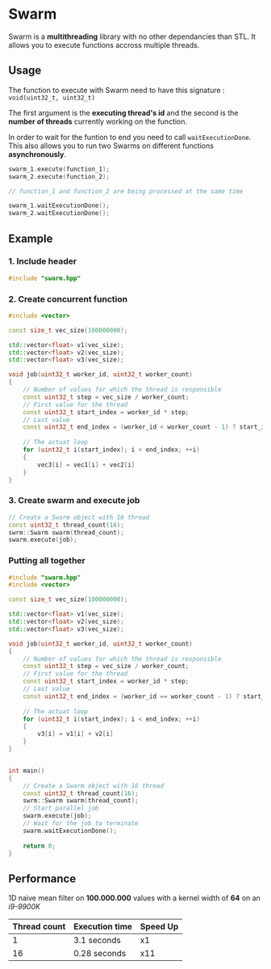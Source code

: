 # Swarm

Swarm is a **multithreading** library with no other dependancies than STL. It allows you to execute functions accross multiple threads.

## Usage

The function to execute with Swarm need to have this signature : `void(uint32_t, uint32_t)`

The first argument is the **executing thread's id** and the second is the **number of threads** currently working on the function.

In order to wait for the funtion to end you need to call `waitExecutionDone`. This also allows you to run two Swarms on different functions **asynchronously**.

```cpp
swarm_1.execute(function_1);
swarm_2.execute(function_2);

// function_1 and function_2 are being processed at the same time

swarm_1.waitExecutionDone();
swarm_2.waitExecutionDone();
```

## Example

### 1. Include header
```cpp
#include "swarm.hpp"
```

### 2. Create concurrent function
```cpp
#include <vector>

const size_t vec_size(100000000);

std::vector<float> v1(vec_size);
std::vector<float> v2(vec_size);
std::vector<float> v3(vec_size);

void job(uint32_t worker_id, uint32_t worker_count)
{
    // Number of values for which the thread is responsible
    const uint32_t step = vec_size / worker_count;
    // First value for the thread
    const uint32_t start_index = worker_id * step;
    // Last value
    const uint32_t end_index = (worker_id < worker_count - 1) ? start_index + step : vec_size - 1;
    
    // The actuat loop
    for (uint32_t i(start_index); i < end_index; ++i)
    {
        vec3[i] = vec1[i] + vec2[i]
    }
}
```

### 3. Create swarm and execute job
```cpp
// Create a Swarm object with 16 thread
const uint32_t thread_count(16);
swrm::Swarm swarm(thread_count);
swarm.execute(job);
```

### Putting all together
```cpp
#include "swarm.hpp"
#include <vector>

const size_t vec_size(100000000);

std::vector<float> v1(vec_size);
std::vector<float> v2(vec_size);
std::vector<float> v3(vec_size);

void job(uint32_t worker_id, uint32_t worker_count)
{
    // Number of values for which the thread is responsible
    const uint32_t step = vec_size / worker_count;
    // First value for the thread
    const uint32_t start_index = worker_id * step;
    // Last value
    const uint32_t end_index = (worker_id == worker_count - 1) ? start_index + step : vec_size - 1;
  
    // The actuat loop
    for (uint32_t i(start_index); i < end_index; ++i)
    {
        v3[i] = v1[i] + v2[i]
    }
}


int main()
{
    // Create a Swarm object with 16 thread
    const uint32_t thread_count(16);
    swrm::Swarm swarm(thread_count);
    // Start parallel job
    swarm.execute(job);
    // Wait for the job to terminate
    swarm.waitExecutionDone();
  
    return 0;
}
```

## Performance

1D naive mean filter on **100.000.000** values with a kernel width of **64** on an *i9-9900K*

|Thread count|Execution time|Speed Up|
|------------|--------------|--------|
|1           |3.1 seconds   |x1      |
|16          |0.28 seconds  |x11     |
